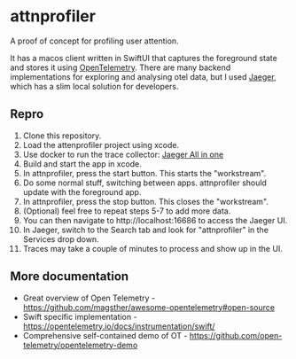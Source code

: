 # attnprofiler

A proof of concept for profiling user attention.

It has a macos client written in SwiftUI that captures the foreground state and stores it using [OpenTelemetry](https://opentelemetry.io/). There are many backend implementations for exploring and analysing otel data, but I used [Jaeger](https://www.jaegertracing.io/), which has a slim local solution for developers.

## Repro

1. Clone this repository.
2. Load the attenprofiler project using xcode.
3. Use docker to run the trace collector: [Jaeger All in one](https://www.jaegertracing.io/docs/1.46/getting-started/)
4. Build and start the app in xcode.
5. In attnprofiler, press the start button. This starts the "workstream".
6. Do some normal stuff, switching between apps. attnprofiler should update with the foreground app.
7. In attnprofiler, press the stop button. This closes the "workstream".
8. (Optional) feel free to repeat steps 5-7 to add more data.
9. You can then navigate to http://localhost:16686 to access the Jaeger UI.
10. In Jaeger, switch to the Search tab and look for "attnprofiler" in the Services drop down.
11. Traces may take a couple of minutes to process and show up in the UI.

## More documentation

- Great overview of Open Telemetry - https://github.com/magsther/awesome-opentelemetry#open-source
- Swift specific implementation - https://opentelemetry.io/docs/instrumentation/swift/
- Comprehensive self-contained demo of OT - https://github.com/open-telemetry/opentelemetry-demo
